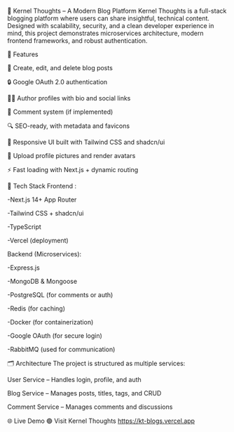 🧠 Kernel Thoughts – A Modern Blog Platform
Kernel Thoughts is a full-stack blogging platform where users can share insightful, technical content. Designed with scalability, security, and a clean developer experience in mind, this project demonstrates microservices architecture, modern frontend frameworks, and robust authentication.

🚀 Features

📝 Create, edit, and delete blog posts

🔒 Google OAuth 2.0 authentication

🧑‍💻 Author profiles with bio and social links

💬 Comment system (if implemented)

🔍 SEO-ready, with metadata and favicons

🎨 Responsive UI built with Tailwind CSS and shadcn/ui

📸 Upload profile pictures and render avatars

⚡ Fast loading with Next.js + dynamic routing

🧱 Tech Stack
Frontend :

-Next.js 14+ App Router

-Tailwind CSS + shadcn/ui

-TypeScript

-Vercel (deployment)

Backend (Microservices):

-Express.js

-MongoDB & Mongoose

-PostgreSQL (for comments or auth)

-Redis (for caching)

-Docker (for containerization)

-Google OAuth (for secure login)

-RabbitMQ (used for communication)

🗂 Architecture
The project is structured as multiple services:

User Service – Handles login, profile, and auth

Blog Service – Manages posts, titles, tags, and CRUD

Comment Service – Manages comments and discussions

🌐 Live Demo
🟢 Visit Kernel Thoughts
https://kt-blogs.vercel.app
